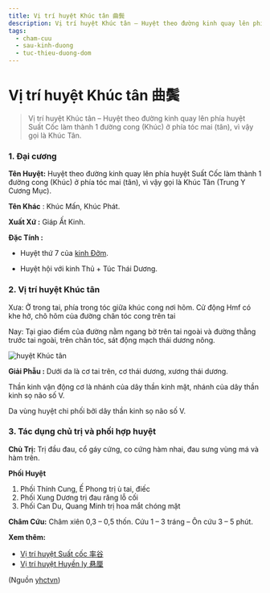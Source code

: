 ```yaml
---
title: Vị trí huyệt Khúc tân 曲鬓
description: Vị trí huyệt Khúc tân – Huyệt theo đường kinh quay lên phía huyệt Suất Cốc làm thành 1 đường cong (Khúc) ở phía tóc mai (tân), vì vậy gọi là Khúc Tân.
tags:
  - cham-cuu
  - sau-kinh-duong
  - tuc-thieu-duong-dom
---
```


# Vị trí huyệt Khúc tân 曲鬓 

> Vị trí huyệt Khúc tân – Huyệt theo đường kinh quay lên phía huyệt Suất Cốc làm thành 1 đường cong (Khúc) ở phía tóc mai (tân), vì vậy gọi là Khúc Tân.

### 1. Đại cương

**Tên Huyệt:** Huyệt theo đường kinh quay lên phía huyệt Suất Cốc làm thành 1 đường cong (Khúc) ở phía tóc mai (tân), vì vậy gọi là Khúc Tân (Trung Y Cương Mục).

**Tên Khác** : Khúc Mấn, Khúc Phát.

**Xuất Xứ :** Giáp Ất Kinh.

**Đặc Tính :**

+ Huyệt thứ 7 của [kinh Đởm](/yhctvn/kinh-tuc-thieu-duong-dom/).

+ Huyệt hội với kinh Thủ + Túc Thái Dương.

### 2. Vị trí huyệt Khúc tân

Xưa: Ở trong tai, phía trong tóc giữa khúc cong nơi hõm. Cử động Hmf có khe hở, chõ hõm của đường chân tóc cong trên tai

Nay: Tại giao điểm của đường nằm ngang bờ trên tai ngoài và đường thẳng trước tai ngoài, trên chân tóc, sát động mạch thái dương nông.

![huyệt Khúc tân](/imgs/yhctvn/huyet-khuc-tan-300x169.jpg)

**Giải Phẫu :** Dưới da là cơ tai trên, cơ thái dương, xương thái dương.

Thần kinh vận động cơ là nhánh của dây thần kinh mặt, nhánh của dây thần kinh sọ não số V.

Da vùng huyệt chi phối bởi dây thần kinh sọ não số V.

### 3. Tác dụng chủ trị và phối hợp huyệt

**Chủ Trị:** Trị đầu đau, cổ gáy cứng, co cứng hàm nhai, đau sưng vùng má và hàm trên.

**Phối Huyệt**

1. Phối Thính Cung, Ế Phong trị ù tai, điếc
2. Phối Xung Dương trị đau răng lỗ cối
3. Phối Can Du, Quang Minh trị hoa mắt chóng mặt

**Châm Cứu:** Châm xiên 0,3 – 0,5 thốn. Cứu 1 – 3 tráng – Ôn cứu 3 – 5 phút.

**Xem thêm:**

* [Vị trí huyệt Suất cốc 率谷](/yhctvn/vi-tri-huyet-suat-coc-%e7%8e%87%e8%b0%b7/)
* [Vị trí huyệt Huyền ly 悬厘](/yhctvn/vi-tri-huyet-huyen-ly-%e6%82%ac%e5%8e%98/)

(Nguồn <a href="https://yhctvn.com/vi-tri-huyet-khuc-tan-曲鬓/" target="_blank">yhctvn</a>)
